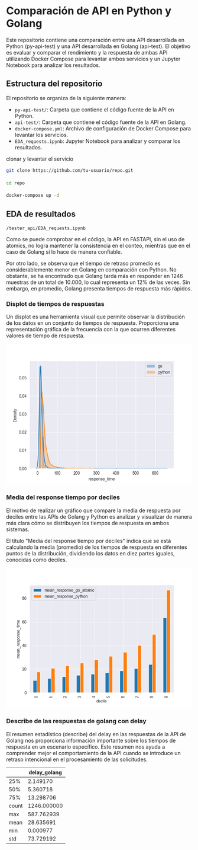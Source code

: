 # Comparación de API en Python y Golang

Este repositorio contiene una comparación entre una API desarrollada en Python (py-api-test) y una API desarrollada en Golang (api-test). El objetivo es evaluar y comparar el rendimiento y la respuesta de ambas API utilizando Docker Compose para levantar ambos servicios y un Jupyter Notebook para analizar los resultados.

## Estructura del repositorio

El repositorio se organiza de la siguiente manera:

- `py-api-test/`: Carpeta que contiene el código fuente de la API en Python.
- `api-test/`: Carpeta que contiene el código fuente de la API en Golang.
- `docker-compose.yml`: Archivo de configuración de Docker Compose para levantar los servicios.
- `EDA_requests.ipynb`: Jupyter Notebook para analizar y comparar los resultados.



clonar y levantar el servicio

```bash
git clone https://github.com/tu-usuario/repo.git

cd repo

docker-compose up -d
```

## EDA de resultados

```
/tester_api/EDA_requests.ipynb
```

Como se puede comprobar en el código, la API en FASTAPI, sin el uso de atomics, no logra mantener la consistencia en el conteo, mientras que en el caso de Golang sí lo hace de manera confiable.

Por otro lado, se observa que el tiempo de retraso promedio es considerablemente menor en Golang en comparación con Python. No obstante, se ha encontrado que Golang tarda más en responder en 1246 muestras de un total de 10.000, lo cual representa un 12% de las veces. Sin embargo, en promedio, Golang presenta tiempos de respuesta más rápidos.

### Displot de tiempos de respuestas

Un displot es una herramienta visual que permite observar la distribución de los datos en un conjunto de tiempos de respuesta. Proporciona una representación gráfica de la frecuencia con la que ocurren diferentes valores de tiempo de respuesta.

![Distplot](/tester_api/distplot.png)

### Media del response tiempo por deciles

El motivo de realizar un gráfico que compare la media de respuesta por deciles entre las APIs de Golang y Python es analizar y visualizar de manera más clara cómo se distribuyen los tiempos de respuesta en ambos sistemas.

El título "Media del response tiempo por deciles" indica que se está calculando la media (promedio) de los tiempos de respuesta en diferentes puntos de la distribución, dividiendo los datos en diez partes iguales, conocidas como deciles.

![response time by deciles](/tester_api/mean_response_time.png)

### Describe de las respuestas de golang con delay

El resumen estadístico (describe) del delay en las respuestas de la API de Golang nos proporciona información importante sobre los tiempos de respuesta en un escenario específico. Este resumen nos ayuda a comprender mejor el comportamiento de la API cuando se introduce un retraso intencional en el procesamiento de las solicitudes.

|           | delay_golang |
|-----------|--------------|
| 25%       | 2.149170     |
| 50%       | 5.360718     |
| 75%       | 13.298706    |
| count     | 1246.000000  |
| max       | 587.762939   |
| mean      | 28.635691    |
| min       | 0.000977     |
| std       | 73.729192    |
